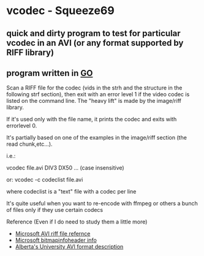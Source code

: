 # vcodec - Squeeze69

## quick and dirty program to test for particular vcodec in an AVI (or any format supported by RIFF library)

## program written in [GO](https://golang.org)

Scan a RIFF file for the codec (vids in the strh and the structure in the following strf section), then exit with an error level 1 if the video codec is listed on the command line. The "heavy lift" is made by the image/riff library.

If it's used only with the file name, it prints the codec and exits with errorlevel 0.

It's partially based on one of the examples in the image/riff section (the read chunk,etc...).

i.e.:

vcodec file.avi DIV3 DX50 ... (case insensitive)

or:
vcodec -c codeclist file.avi

where codeclist is a "text" file with a codec per line

It's quite useful when you want to re-encode with ffmpeg or others a bunch of files only if they use certain codecs

Reference (Even if I do need to study them a little more)

- [Microsoft AVI riff file refernce](https://docs.microsoft.com/it-it/windows/win32/directshow/avi-riff-file-reference)
- [Microsoft bitmapinfoheader info](https://docs.microsoft.com/it-it/windows/win32/api/wingdi/ns-wingdi-bitmapinfoheader)
- [Alberta's University AVI format description](https://sites.ualberta.ca/dept/chemeng/AIX-43/share/man/info/C/a_doc_lib/ultimdia/ultiprgd/AVI.htm)
